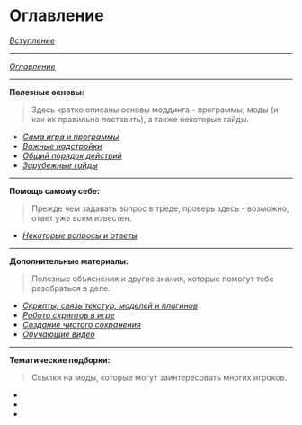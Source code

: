 # Оглавление

[*Вступление*](00_Вступление.md)

------

[*Оглавление*](01_Оглавление.md)

------

**Полезные основы:**  
> Здесь кратко описаны основы моддинга - программы, моды (и как их правильно поставить), а также некоторые гайды.

+ [*Сама игра и программы*](01_MainInfo/01_Сама_игра_и_программы.md)
+ [*Важные надстройки*](01_MainInfo/02_Важные_надстройки.md)
+ [*Общий порядок действий*](01_MainInfo/03_Общий_порядок_действий.md)
+ [*Зарубежные гайды*](01_MainInfo/04_Зарубежные_гайды.md)

------

**Помощь самому себе:**  
> Прежде чем задавать вопрос в треде, проверь здесь - возможно, ответ уже всем известен.

+ [*Некоторые вопросы и ответы*](02_SelfHelp/01_Некоторые_вопросы_и_ответы.md)

------

**Дополнительные материалы:**  
> Полезные объяснения и другие знания, которые помогут тебе разобраться в деле.

+ [*Скрипты, связь текстур, моделей и плагинов*](03_AddonInfo/01_Скрипты_связь_текстур_моделей_и_плагинов.md)
+ [*Работа скриптов в игре*](03_AddonInfo/Работа_скриптов_в_игре.md)
+ [*Создание чистого сохранения*](03_AddonInfo/03_Создание_чистого_сохранения.md)
+ [*Обучающие видео*](03_AddonInfo/Обучающие_видео.md)

------

**Тематические подборки:**  
> Ссылки на моды, которые могут заинтересовать многих игроков.

+
+
+
